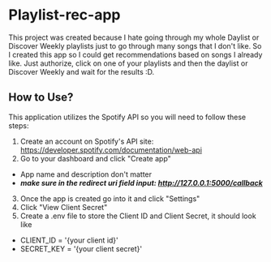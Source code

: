 # Playlist-rec-app
This project was created because I hate going through my whole Daylist or Discover Weekly playlists just to go through many songs that I don't like. So I created this app so I could get recommendations based on songs I already like. Just authorize, click on one of your playlists and then the daylist or Discover Weekly and wait for the results :D.

## How to Use?
This application utilizes the Spotify API so you will need to follow these steps:
1. Create an account on Spotify's API site: https://developer.spotify.com/documentation/web-api
2. Go to your dashboard and click "Create app"
  - App name and description don't matter
  - ***make sure in the redirect uri field input: http://127.0.0.1:5000/callback***
3. Once the app is created go into it and click "Settings"
4. Click "View Client Secret"
5. Create a .env file to store the Client ID and Client Secret, it should look like
  - CLIENT_ID = '{your client id}'
  - SECRET_KEY = '{your client secret}'
